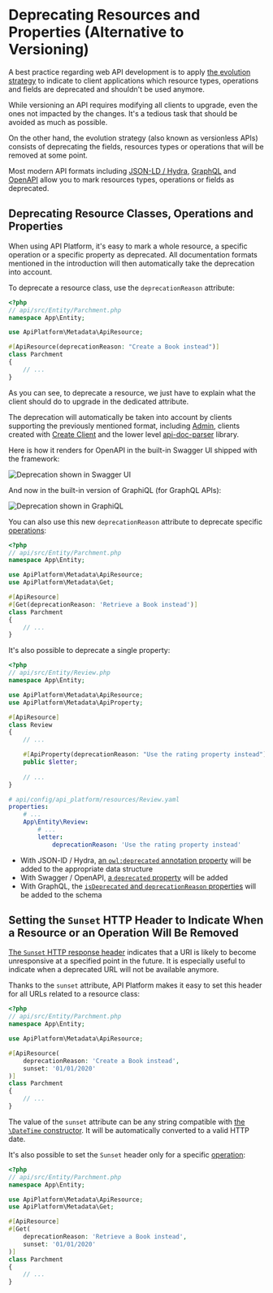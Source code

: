 # Deprecating Resources and Properties (Alternative to Versioning)

A best practice regarding web API development is to apply [the evolution strategy](https://phil.tech/api/2018/05/02/api-evolution-for-rest-http-apis/)
to indicate to client applications which resource types, operations and fields are deprecated and shouldn't be used anymore.

While versioning an API requires modifying all clients to upgrade, even the ones not impacted by the changes.
It's a tedious task that should be avoided as much as possible.

On the other hand, the evolution strategy (also known as versionless APIs) consists of deprecating the fields, resources
types or operations that will be removed at some point.

Most modern API formats including [JSON-LD / Hydra](content-negotiation.md), [GraphQL](graphql.md) and [OpenAPI](openapi.md)
allow you to mark resources types, operations or fields as deprecated.

## Deprecating Resource Classes, Operations and Properties

When using API Platform, it's easy to mark a whole resource, a specific operation or a specific property as deprecated.
All documentation formats mentioned in the introduction will then automatically take the deprecation into account.

To deprecate a resource class, use the `deprecationReason` attribute:

```php
<?php
// api/src/Entity/Parchment.php
namespace App\Entity;

use ApiPlatform\Metadata\ApiResource;

#[ApiResource(deprecationReason: "Create a Book instead")]
class Parchment
{
    // ...
}
```

As you can see, to deprecate a resource, we just have to explain what the client should do to upgrade in the dedicated attribute.

The deprecation will automatically be taken into account by clients supporting the previously mentioned format, including
[Admin](../admin/index.md), clients created with [Create Client](../create-client/index.md) and the lower level
[api-doc-parser](https://github.com/api-platform/api-doc-parser) library.

Here is how it renders for OpenAPI in the built-in Swagger UI shipped with the framework:

![Deprecation shown in Swagger UI](images/deprecated-swagger-ui.png)

And now in the built-in version of GraphiQL (for GraphQL APIs):

![Deprecation shown in GraphiQL](images/deprecated-graphiql.png)

You can also use this new `deprecationReason` attribute to deprecate specific [operations](operations.md):

```php
<?php
// api/src/Entity/Parchment.php
namespace App\Entity;

use ApiPlatform\Metadata\ApiResource;
use ApiPlatform\Metadata\Get;

#[ApiResource]
#[Get(deprecationReason: 'Retrieve a Book instead')]
class Parchment
{
    // ...
}
```

It's also possible to deprecate a single property:

<code-selector>

```php
<?php
// api/src/Entity/Review.php
namespace App\Entity;

use ApiPlatform\Metadata\ApiResource;
use ApiPlatform\Metadata\ApiProperty;

#[ApiResource]
class Review
{
    // ...

    #[ApiProperty(deprecationReason: "Use the rating property instead")]
    public $letter;
    
    // ...
}
```

```yaml
# api/config/api_platform/resources/Review.yaml
properties:
    # ...
    App\Entity\Review:
        # ...
        letter:
            deprecationReason: 'Use the rating property instead'
```

</code-selector>

* With JSON-lD / Hydra, [an `owl:deprecated` annotation property](https://www.w3.org/TR/owl2-syntax/#Annotation_Properties) will be added to the appropriate data structure
* With Swagger / OpenAPI, [a `deprecated` property](https://swagger.io/docs/specification/2-0/paths-and-operations/) will be added
* With GraphQL, the [`isDeprecated` and `deprecationReason` properties](https://facebook.github.io/graphql/June2018/#sec-Deprecation) will be added to the schema

## Setting the `Sunset` HTTP Header to Indicate When a Resource or an Operation Will Be Removed

[The `Sunset` HTTP response header](https://tools.ietf.org/html/draft-wilde-sunset-header) indicates that a URI is likely to become unresponsive at a specified point in the future.
It is especially useful to indicate when a deprecated URL will not be available anymore.

Thanks to the `sunset` attribute, API Platform makes it easy to set this header for all URLs related to a resource class:

```php
<?php
// api/src/Entity/Parchment.php
namespace App\Entity;

use ApiPlatform\Metadata\ApiResource;

#[ApiResource(
    deprecationReason: 'Create a Book instead',
    sunset: '01/01/2020'
)]
class Parchment
{
    // ...
}
```

The value of the `sunset` attribute can be any string compatible with [the `\DateTime` constructor](https://www.php.net/manual/en/datetime.construct.php).
It will be automatically converted to a valid HTTP date.

It's also possible to set the `Sunset` header only for a specific [operation](operations.md):

```php
<?php
// api/src/Entity/Parchment.php
namespace App\Entity;

use ApiPlatform\Metadata\ApiResource;
use ApiPlatform\Metadata\Get;

#[ApiResource]
#[Get(
    deprecationReason: 'Retrieve a Book instead',
    sunset: '01/01/2020'
)]
class Parchment
{
    // ...
}
```
